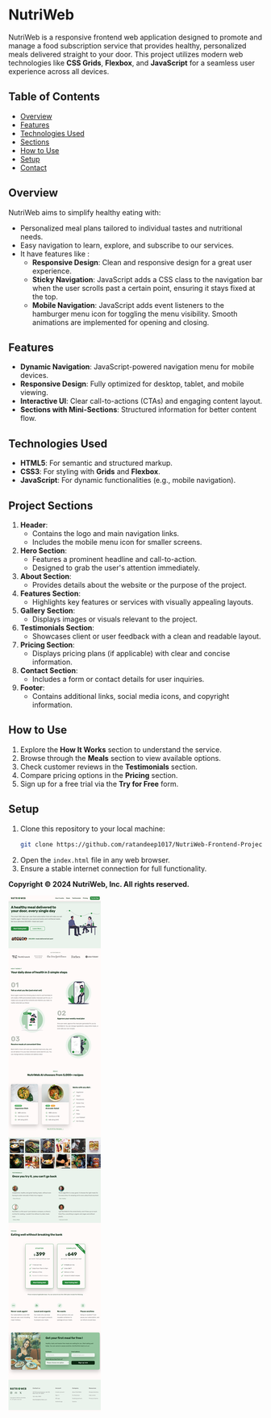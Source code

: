 # NutriWeb  
NutriWeb is a responsive frontend web application designed to promote and manage a food subscription service that provides healthy, personalized meals delivered straight to your door. This project utilizes modern web technologies like **CSS Grids**, **Flexbox**, and **JavaScript** for a seamless user experience across all devices.  

## Table of Contents  
- [Overview](#overview)  
- [Features](#features)  
- [Technologies Used](#technologies-used)  
- [Sections](#Project-Sections)  
- [How to Use](#how-to-use)  
- [Setup](#setup)  
- [Contact](#contact)  
## Overview  
NutriWeb aims to simplify healthy eating with:  
- Personalized meal plans tailored to individual tastes and nutritional needs.  
- Easy navigation to learn, explore, and subscribe to our services.  
- It have features like :
	- **Responsive Design**: Clean and responsive design for a great user experience.
	- **Sticky Navigation**: JavaScript adds a CSS class to the navigation bar when the user scrolls past a certain point, ensuring it stays fixed at the top.  
	- **Mobile Navigation**: JavaScript adds event listeners to the hamburger menu icon for toggling the menu visibility. Smooth animations are implemented for opening and closing.  
## Features  
- **Dynamic Navigation**: JavaScript-powered navigation menu for mobile devices.  
- **Responsive Design**: Fully optimized for desktop, tablet, and mobile viewing.  
- **Interactive UI**: Clear call-to-actions (CTAs) and engaging content layout.  
- **Sections with Mini-Sections**: Structured information for better content flow.  
## Technologies Used  
- **HTML5**: For semantic and structured markup.  
- **CSS3**: For styling with **Grids** and **Flexbox**.  
- **JavaScript**: For dynamic functionalities (e.g., mobile navigation).  
## Project Sections  
1. **Header**:  
   - Contains the logo and main navigation links.  
   - Includes the mobile menu icon for smaller screens.  
2. **Hero Section**:  
   - Features a prominent headline and call-to-action.  
   - Designed to grab the user's attention immediately.  
3. **About Section**:  
   - Provides details about the website or the purpose of the project.  
4. **Features Section**:  
   - Highlights key features or services with visually appealing layouts.  
5. **Gallery Section**:  
   - Displays images or visuals relevant to the project.  
6. **Testimonials Section**:  
   - Showcases client or user feedback with a clean and readable layout.  
7. **Pricing Section**:  
   - Displays pricing plans (if applicable) with clear and concise information.  
8. **Contact Section**:  
   - Includes a form or contact details for user inquiries.  
9. **Footer**:  
   - Contains additional links, social media icons, and copyright information.  

## How to Use  
1. Explore the **How It Works** section to understand the service.  
2. Browse through the **Meals** section to view available options.  
3. Check customer reviews in the **Testimonials** section.  
4. Compare pricing options in the **Pricing** section.  
5. Sign up for a free trial via the **Try for Free** form.  

## Setup  
1. Clone this repository to your local machine:  
   ```bash  
   git clone https://github.com/ratandeep1017/NutriWeb-Frontend-Project.git
   ```  
2. Open the `index.html` file in any web browser.  
3. Ensure a stable internet connection for full functionality.  

**Copyright © 2024 NutriWeb, Inc. All rights reserved.**  


![Preview](img/preview.png)


